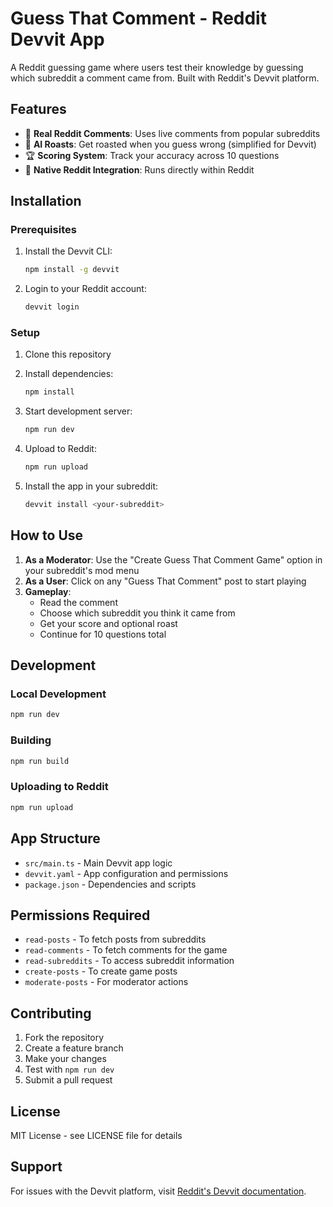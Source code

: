 # Guess That Comment - Reddit Devvit App

A Reddit guessing game where users test their knowledge by guessing which subreddit a comment came from. Built with Reddit's Devvit platform.

## Features

- 🎯 **Real Reddit Comments**: Uses live comments from popular subreddits
- 🤖 **AI Roasts**: Get roasted when you guess wrong (simplified for Devvit)
- 🏆 **Scoring System**: Track your accuracy across 10 questions
- 📱 **Native Reddit Integration**: Runs directly within Reddit

## Installation

### Prerequisites

1. Install the Devvit CLI:
   ```bash
   npm install -g devvit
   ```

2. Login to your Reddit account:
   ```bash
   devvit login
   ```

### Setup

1. Clone this repository
2. Install dependencies:
   ```bash
   npm install
   ```

3. Start development server:
   ```bash
   npm run dev
   ```

4. Upload to Reddit:
   ```bash
   npm run upload
   ```

5. Install the app in your subreddit:
   ```bash
   devvit install <your-subreddit>
   ```

## How to Use

1. **As a Moderator**: Use the "Create Guess That Comment Game" option in your subreddit's mod menu
2. **As a User**: Click on any "Guess That Comment" post to start playing
3. **Gameplay**: 
   - Read the comment
   - Choose which subreddit you think it came from
   - Get your score and optional roast
   - Continue for 10 questions total

## Development

### Local Development
```bash
npm run dev
```

### Building
```bash
npm run build
```

### Uploading to Reddit
```bash
npm run upload
```

## App Structure

- `src/main.ts` - Main Devvit app logic
- `devvit.yaml` - App configuration and permissions
- `package.json` - Dependencies and scripts

## Permissions Required

- `read-posts` - To fetch posts from subreddits
- `read-comments` - To fetch comments for the game
- `read-subreddits` - To access subreddit information
- `create-posts` - To create game posts
- `moderate-posts` - For moderator actions

## Contributing

1. Fork the repository
2. Create a feature branch
3. Make your changes
4. Test with `npm run dev`
5. Submit a pull request

## License

MIT License - see LICENSE file for details

## Support

For issues with the Devvit platform, visit [Reddit's Devvit documentation](https://developers.reddit.com/docs).